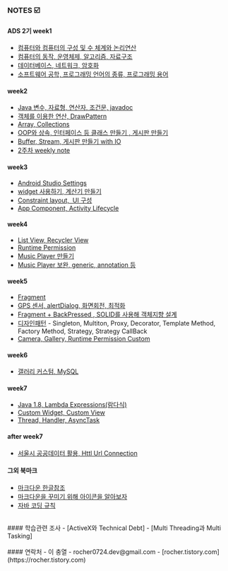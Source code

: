 


### NOTES :ballot_box_with_check:

#### ADS 2기  week1
 - [컴퓨터와 컴퓨터의 구성 및 수 체계와 논리연산]
 - [컴퓨터의 동작, 운영체제, 알고리즘, 자료구조]
 - [데이터베이스, 네트워크, 암호화]
 - [소프트웨어 공학, 프로그래밍 언어의 종류, 프로그래밍 용어]

#### week2
 - [Java 변수, 자료형, 연산자, 조건문, javadoc]
 - [객체를 이용한 연산, DrawPattern]
 - [Array, Collections]
 - [OOP와 상속, 인터페이스 등 클래스 만들기 , 게시판 만들기]
 - [Buffer, Stream, 게시판 만들기 with IO]
 - [2주차 weekly note]

#### week3
 - [Android Studio Settings]
 - [widget 사용하기, 계산기 만들기]
 - [Constraint layout,  UI 구성]
 - [App Component, Activity Lifecycle]
 
#### week4
 - [List View, Recycler View]
 - [Runtime Permission]
 - [Music Player 만들기]
 - [Music Player 보완, generic, annotation 등 ]

#### week5
 - [Fragment]
 - [GPS 센서, alertDialog, 화면회전, 최적화]
 - [Fragment + BackPressed , SOLID를 사용해 객체지향 설계]
 - [디자인패턴] - Singleton, Multiton, Proxy, Decorator, Template Method, Factory Method, Strategy, Strategy CallBack
 - [Camera, Gallery, Runtime Permission Custom]

#### week6
 - [갤러리 커스텀, MySQL]

#### week7
- [Java 1.8, Lambda Expressions(람다식)]
- [Custom Widget, Custom View]
- [Thread, Handler, AsyncTask]

#### after week7
 - [서울시 공공데이터 활용, Httl Url Connection]

 
#### 그외 북마크
 - [마크다운 한글참조]
 - [마크다운을 꾸미기 위해 아이콘을 알아보자]
 - [자바 코딩 규칙]


<br/>
#### 학습관련 조사
 - [ActiveX와 Technical Debt]
 - [Multi Threading과 Multi Tasking]

<br/>
  

<br/>
#### 연락처
 - 이 충열
 - rocher0724.dev@gmail.com
 - [rocher.tistory.com](https://rocher.tistory.com)
<br/>  



[컴퓨터와 컴퓨터의 구성 및 수 체계와 논리연산]: <https://github.com/Rocher0724/FC_ADS_LEECHOONGYUL/blob/master/class/170110.pdf>
[컴퓨터의 동작, 운영체제, 알고리즘, 자료구조]: <https://github.com/Rocher0724/FC_ADS_LEECHOONGYUL/blob/master/class/170111.pdf>
[데이터베이스, 네트워크, 암호화]: <https://github.com/Rocher0724/FC_ADS_LEECHOONGYUL/blob/master/class/170112.pdf>
[소프트웨어 공학, 프로그래밍 언어의 종류, 프로그래밍 용어]: <https://github.com/Rocher0724/FC_ADS_LEECHOONGYUL/blob/master/class/170113.pdf>

[Java 변수, 자료형, 연산자, 조건문, javadoc]: <https://github.com/Rocher0724/FC_ADS_LEECHOONGYUL/blob/master/class/170116.md>
[객체를 이용한 연산, DrawPattern]: <https://github.com/Rocher0724/FC_ADS_LEECHOONGYUL/blob/master/class/170117.md>
[Array, Collections]: <https://github.com/Rocher0724/FC_ADS_LEECHOONGYUL/blob/master/class/170118.md>
[OOP와 상속, 인터페이스 등 클래스 만들기 , 게시판 만들기]: <https://github.com/Rocher0724/FC_ADS_LEECHOONGYUL/blob/master/class/170119.md>
[Buffer, Stream, 게시판 만들기 with IO]:<https://github.com/Rocher0724/FC_ADS_LEECHOONGYUL/blob/master/class/170120.md>
[2주차 weekly note]:<https://github.com/Rocher0724/FC_ADS_LEECHOONGYUL/blob/master/class/170121.md>


[Android Studio Settings]:<https://github.com/Rocher0724/FC_ADS_LEECHOONGYUL/blob/master/class/170123.md>
[widget 사용하기, 계산기 만들기]:<https://github.com/Rocher0724/FC_ADS_LEECHOONGYUL/blob/master/class/170124.md>
[Constraint layout,  UI 구성]:<https://github.com/Rocher0724/FC_ADS_LEECHOONGYUL/blob/master/class/170125.md>
[App Component, Activity Lifecycle]:<https://github.com/Rocher0724/FC_ADS_LEECHOONGYUL/blob/master/class/170126.md>

[List View, Recycler View]:<https://github.com/Rocher0724/FC_ADS_LEECHOONGYUL/blob/master/class/170131.md>
[Runtime Permission]:<https://github.com/Rocher0724/FC_ADS_LEECHOONGYUL/blob/master/class/170201.md>
[Music Player 만들기]:<https://github.com/Rocher0724/FC_ADS_LEECHOONGYUL/blob/master/class/170202.md>
[Music Player 보완, generic, annotation 등 ]:<https://github.com/Rocher0724/FC_ADS_LEECHOONGYUL/blob/master/class/170203.md>

[Fragment]:<https://github.com/Rocher0724/FC_ADS_LEECHOONGYUL/blob/master/class/170206.md>
[GPS 센서, alertDialog, 화면회전, 최적화]:<https://github.com/Rocher0724/FC_ADS_LEECHOONGYUL/blob/master/class/170207.md>
[Fragment + BackPressed , SOLID를 사용해 객체지향 설계]:<https://github.com/Rocher0724/FC_ADS_LEECHOONGYUL/blob/master/class/170208.md>
[디자인패턴]:<https://github.com/Rocher0724/FC_ADS_LEECHOONGYUL/blob/master/class/170209.md>
[Camera, Gallery, Runtime Permission Custom]:<https://github.com/Rocher0724/FC_ADS_LEECHOONGYUL/blob/master/class/170210.md>

[갤러리 커스텀, MySQL]:<https://github.com/Rocher0724/FC_ADS_LEECHOONGYUL/blob/master/class/170213.md>

[Java 1.8, Lambda Expressions(람다식)]:<https://github.com/Rocher0724/FC_ADS_LEECHOONGYUL/blob/master/class/170220.md>
[Custom Widget, Custom View]:<https://github.com/Rocher0724/FC_ADS_LEECHOONGYUL/blob/master/class/170221.md>
[Thread, Handler, AsyncTask]:<https://github.com/Rocher0724/FC_ADS_LEECHOONGYUL/blob/master/class/170223.md>

[서울시 공공데이터 활용, Httl Url Connection]:<https://github.com/Rocher0724/FC_ADS_LEECHOONGYUL/blob/master/class/170306.md>

[어떤 회사가 있는지 알아보자]: <https://github.com/Rocher0724/FC_ADS_LEECHOONGYUL/blob/master/class/company_search.md>

[마크다운 한글참조]: <https://www.evernote.com/shard/s3/sh/128acb97-d3c5-4eda-aa1b-c71ecd2f3a15/54a14ebd5d4ce7507bf78e5af640d0e9>
[마크다운을 꾸미기 위해 아이콘을 알아보자]: <https://github.com/scotch-io/All-Github-Emoji-Icons>
[자바 코딩 규칙]: <https://github.com/Rocher0724/FC_ADS_LEECHOONGYUL/blob/master/class/JavaCodeConventions.pdf>

[ActiveX와 Technical Debt]: <https://github.com/fastcampus-school/computer_basic_assignment_171q/blob/master/170111/a.choongyul.lee/homework0111.md>
[Multi Threading과 Multi Tasking]: <https://goo.gl/7CCHOj>
